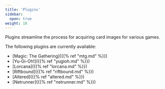 ```yaml
---
title: 'Plugins'
sidebar:
  open: true
weight: 10
---
```


Plugins streamline the process for acquiring card images for various games.

The following plugins are currently available:
* [Magic: The Gathering]({{% ref "mtg.md" %}})
* [Yu-Gi-Oh!]({{% ref "yugioh.md" %}})
* [Lorcana]({{% ref "lorcana.md" %}})
* [Riftbound]({{% ref "riftbound.md" %}})
* [Altered]({{% ref "altered.md" %}})
* [Netrunner]({{% ref "netrunner.md" %}})